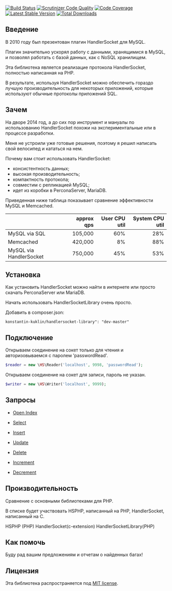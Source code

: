 [![Build Status](https://travis-ci.org/KonstantinKuklin/HandlerSocketLibrary.svg?branch=master)](https://travis-ci.org/KonstantinKuklin/HandlerSocketLibrary)
[![Scrutinizer Code Quality](https://scrutinizer-ci.com/g/KonstantinKuklin/HandlerSocketLibrary/badges/quality-score.png?b=master)](https://scrutinizer-ci.com/g/KonstantinKuklin/HandlerSocketLibrary/?branch=master)
[![Code Coverage](https://scrutinizer-ci.com/g/KonstantinKuklin/HandlerSocketLibrary/badges/coverage.png?b=master)](https://scrutinizer-ci.com/g/KonstantinKuklin/HandlerSocketLibrary/?branch=master)
[![Latest Stable Version](https://poser.pugx.org/konstantin-kuklin/handlersocket-library/v/stable.png)](https://packagist.org/packages/konstantin-kuklin/handlersocket-library)
[![Total Downloads](https://poser.pugx.org/konstantin-kuklin/handlersocket-library/downloads.png)](https://packagist.org/packages/konstantin-kuklin/handlersocket-library)

Введение
------------
В 2010 году был презентован плагин HandlerSocket для MySQL.

Плагин значительно ускорял работу с данными, хранящимися в MySQL, и позволял работать с базой данных, как с NoSQL хранилищем.

Эта библиотека является реализацие протокола HandlerSocket, полностью написанная на PHP.

В результате, используя HandlerSocket можно обеспечить гораздо лучшую производительность для некоторых приложений, которые используют обычные протоколы приложений SQL.

Зачем
------------
На дворе 2014 год, а до сих пор инструмент и мануалы по использованию HandlerSocket похожи на экспериментальные или в процессе разработки. 

Меня не устроили уже готовые решения, поэтому я решил написать свой велосипед и кататься на нем.

Почему вам стоит использовать HandlerSocket:

- консистентность данных;
- высокая производительность;
- компактность протокола;
- совместим с репликацией MySQL;
- идет из коробки в PerconaServer, MariaDB.

Приведенная ниже таблица показывает сравнение эффективности MySQL и Memcached.

|                       | approx qps | User CPU util     |      System CPU util |
|-----------------------|-----------:| -----------------:|---------------------:|
|MySQL via SQL          |105,000     |60%                |28%                   |
|Memcached              |420,000     |8%                 |88%                   |
|MySQL via HandlerSocket|750,000     |45%                |53%                   |

Установка
------------
Как установить HandlerSocket можно найти в интернете или просто скачать PerconaServer или MariaDB.

Начать использовать HandlerSocketLibrary очень просто.

Добавить в composer.json:

```konstantin-kuklin/handlersocket-library": "dev-master"```

Подключение
------------
Открываем соединение на сокет только для чтения и авторизовываемся с паролем 'passwordRead'.

```php
$reader = new \HS\Reader('localhost', 9998, 'passwordRead');
```

Открываем соединение на сокет для записи, пароль не указан.

```php
$writer = new \HS\Writer('localhost', 9999);
```

Запросы
------------
- [Open Index](docs/rus/OpenIndex.md)

- [Select](docs/rus/Select.md)

- [Insert](docs/rus/Insert.md)

- [Update](docs/rus/Update.md)

- [Delete](docs/rus/Delete.md)

- [Increment](docs/rus/Increment.md)

- [Decrement](docs/rus/Decrement.md)

Производительность
------------
Сравнение с основными библиотеками для PHP.

В списке будет участвовать HSPHP, написанный на PHP, HandlerSocket, написанный на С.

HSPHP (PHP)
HandlerSocket(c-extension)
HandlerSocketLibrary(PHP)

Как помочь
------------
Буду рад вашим предложениям и отчетам о найденных багах!

Лицензия
-------

Эта библиотека распространяется под [MIT license](docs/LICENSE).
